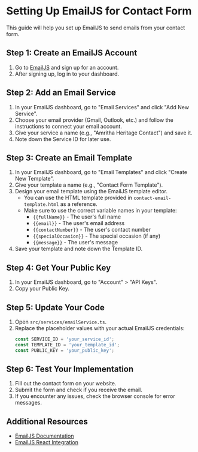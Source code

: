 # Setting Up EmailJS for Contact Form

This guide will help you set up EmailJS to send emails from your contact form.

## Step 1: Create an EmailJS Account

1. Go to [EmailJS](https://www.emailjs.com/) and sign up for an account.
2. After signing up, log in to your dashboard.

## Step 2: Add an Email Service

1. In your EmailJS dashboard, go to "Email Services" and click "Add New Service".
2. Choose your email provider (Gmail, Outlook, etc.) and follow the instructions to connect your email account.
3. Give your service a name (e.g., "Amritha Heritage Contact") and save it.
4. Note down the Service ID for later use.

## Step 3: Create an Email Template

1. In your EmailJS dashboard, go to "Email Templates" and click "Create New Template".
2. Give your template a name (e.g., "Contact Form Template").
3. Design your email template using the EmailJS template editor.
   - You can use the HTML template provided in `contact-email-template.html` as a reference.
   - Make sure to use the correct variable names in your template:
     - `{{fullName}}` - The user's full name
     - `{{email}}` - The user's email address
     - `{{contactNumber}}` - The user's contact number
     - `{{specialOccasion}}` - The special occasion (if any)
     - `{{message}}` - The user's message
4. Save your template and note down the Template ID.

## Step 4: Get Your Public Key

1. In your EmailJS dashboard, go to "Account" > "API Keys".
2. Copy your Public Key.

## Step 5: Update Your Code

1. Open `src/services/emailService.ts`.
2. Replace the placeholder values with your actual EmailJS credentials:
   ```typescript
   const SERVICE_ID = 'your_service_id';
   const TEMPLATE_ID = 'your_template_id';
   const PUBLIC_KEY = 'your_public_key';
   ```

## Step 6: Test Your Implementation

1. Fill out the contact form on your website.
2. Submit the form and check if you receive the email.
3. If you encounter any issues, check the browser console for error messages.

## Additional Resources

- [EmailJS Documentation](https://www.emailjs.com/docs/)
- [EmailJS React Integration](https://www.emailjs.com/docs/examples/reactjs/)